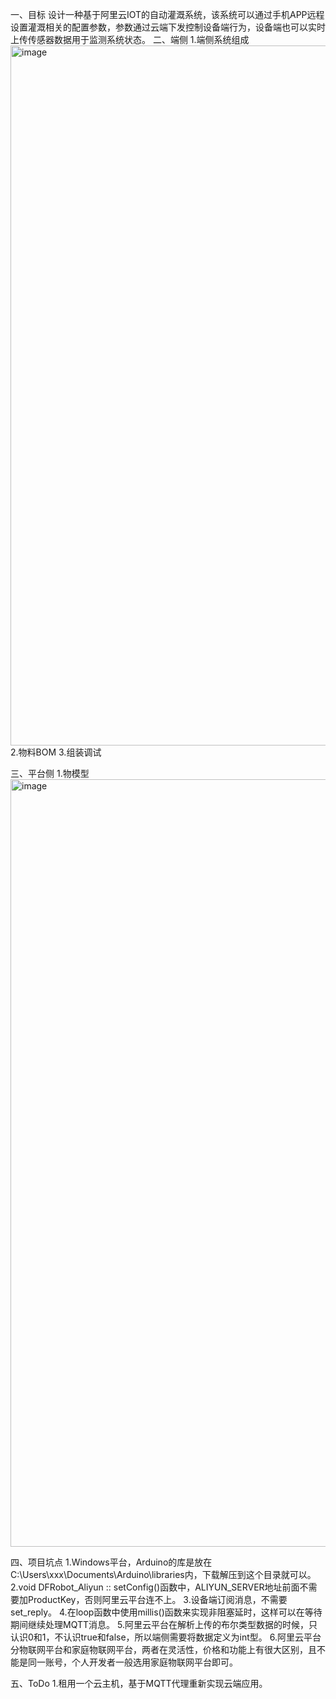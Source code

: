 一、目标
设计一种基于阿里云IOT的自动灌溉系统，该系统可以通过手机APP远程设置灌溉相关的配置参数，参数通过云端下发控制设备端行为，设备端也可以实时上传传感器数据用于监测系统状态。
二、端侧
1.端侧系统组成
<img width="1120" alt="image" src="https://github.com/user-attachments/assets/51a5099a-0d05-4093-8c7e-fdf8855a2aca">
2.物料BOM
3.组装调试

三、平台侧
1.物模型
<img width="1228" alt="image" src="https://github.com/user-attachments/assets/fd6bd7c5-5a11-4b54-a932-b3f972ae7c23">

四、项目坑点
1.Windows平台，Arduino的库是放在C:\Users\xxx\Documents\Arduino\libraries内，下载解压到这个目录就可以。
2.void DFRobot_Aliyun :: setConfig()函数中，ALIYUN_SERVER地址前面不需要加ProductKey，否则阿里云平台连不上。
3.设备端订阅消息，不需要set_reply。
4.在loop函数中使用millis()函数来实现非阻塞延时，这样可以在等待期间继续处理MQTT消息。
5.阿里云平台在解析上传的布尔类型数据的时候，只认识0和1，不认识true和false，所以端侧需要将数据定义为int型。
6.阿里云平台分物联网平台和家庭物联网平台，两者在灵活性，价格和功能上有很大区别，且不能是同一账号，个人开发者一般选用家庭物联网平台即可。

五、ToDo
1.租用一个云主机，基于MQTT代理重新实现云端应用。
